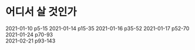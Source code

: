 # 어디서 살 것인가  

2021-01-10 p5-15
2021-01-14 p15-35
2021-01-16 p35-52
2021-01-17 p52-70
2021-01-24 p70-93  
2021-02-21 p93-143  
